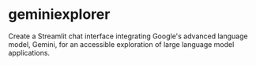 # geminiexplorer
Create a Streamlit chat interface integrating Google's advanced language model, Gemini, for an accessible exploration of large language model applications.
